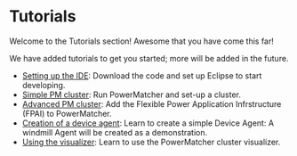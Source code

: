# Tutorials

Welcome to the Tutorials section! Awesome that you have come this far!

We have added tutorials to get you started; more will be added in the future.

* [Setting up the IDE](SettingUpTheIDE.md): Download the code and set up Eclipse to start developing.
* [Simple PM cluster](SimplePMCluster.md): Run PowerMatcher and set-up a cluster.
* [Advanced PM cluster](AdvancedPMCluster.md): Add the Flexible Power Application Infrstructure (FPAI) to PowerMatcher.
* [Creation of a device agent](CreationOfDeviceAgent.md): Learn to create a simple Device Agent: A windmill Agent will be created as a demonstration.
* [Using the visualizer](Visualizer.md): Learn to use the PowerMatcher cluster visualizer.
